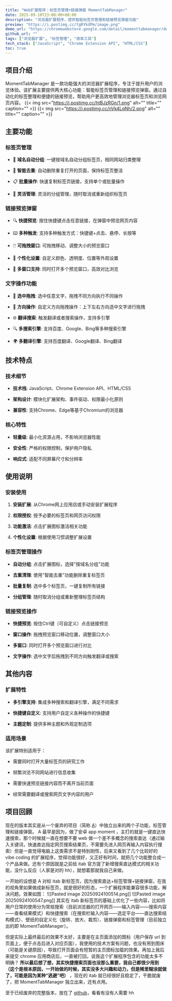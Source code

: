 ```yaml
---
title: "Web扩展程序：标签页管理+链接弹窗 MomentTabManager"
date: 2025-09-10T23:00:00+08:00
description: "浏览器扩展程序，提供智能标签页管理和链接预览弹窗功能"
preview: "https://i.postimg.cc/tgRYkdPm/image.png"
demo_url: "https://chromewebstore.google.com/detail/momenttabmanager/dephgnikjafkoefnhkpodkadmimodbkk?hl=zh-CN"
github_url: ""
tags: ["浏览器扩展", "标签管理", "效率工具"]
tech_stack: ["JavaScript", "Chrome Extension API", "HTML/CSS"]
toc: true
---
```


## 项目介绍

  

MomentTabManager 是一款功能强大的浏览器扩展程序，专注于提升用户的浏览体验。该扩展主要提供两大核心功能：智能标签页管理和链接预览弹窗。通过自动化的标签整理和便捷的链接预览，帮助用户更高效地管理浏览器标签页和浏览网页内容。
{{< img src="https://i.postimg.cc/htBJzRGn/1.png" alt="" title="" caption="" >}}
{{< img src="https://i.postimg.cc/nVk4LqNh/2.png" alt="" title="" caption="" >}}
  

## 主要功能

  

### 标签页管理

  

- 📂 **域名自动分组**: 一键按域名自动分组标签页，相同网站归类整理

  

- 🔄 **智能去重**: 自动删除重复打开的页面，保持标签页整洁

  

- 📋 **批量操作**: 快速复制标签页链接，支持单个或批量操作

  

- 🎯 **灵活管理**: 灵活的分组管理，随时取消或重新组织标签页

  

### 链接预览弹窗

  

- 🔍 **快捷预览**: 按住快捷键点击任意链接，在弹窗中预览网页内容

  

- ⌨️ **多种触发**: 支持多种触发方式：快捷键+点击、悬停、长按等

  

- 🖱️ **可拖拽窗口**: 可拖拽移动、调整大小的预览窗口

  

- 🎨 **个性化设置**: 自定义颜色、透明度、位置等外观设置

  

- 📱 **多窗口支持**: 同时打开多个预览窗口，高效对比浏览

  

### 文字操作功能

  

- 📝 **选中拖拽**: 选中任意文字，拖拽不同方向执行不同操作

  

- 🔄 **方向操作**: 自定义方向拖拽操作：上下左右方向选中文字进行拖拽

  

- 🌐 **翻译搜索**: 触发翻译或者搜索操作，支持多引擎

  

- 🔍 **多搜索引擎**: 支持百度、Google、Bing等多种搜索引擎

  

- 🌍 **多翻译引擎**: 支持百度翻译、Google翻译、Bing翻译

  

## 技术特点

  

### 技术细节

  

- **技术栈**: JavaScript、Chrome Extension API、HTML/CSS

  

- **架构设计**: 模块化扩展架构、事件驱动、权限最小化原则

  

- **兼容性**: 支持Chrome、Edge等基于Chromium的浏览器

  

### 核心特性

  

- **轻量级**: 最小化资源占用，不影响浏览器性能

  

- **安全性**: 严格的权限控制，保护用户隐私

  

- **响应式**: 适配不同屏幕尺寸和分辨率

  

## 使用说明

  

### 安装使用

  

1. **安装扩展**: 从Chrome网上应用店或手动安装扩展程序

  

2. **权限授权**: 授予必要的标签页和网页访问权限

  

3. **功能激活**: 点击扩展图标激活相关功能

  

4. **个性化设置**: 根据使用习惯调整扩展设置

  

### 标签页管理操作

  

- **自动分组**: 点击扩展图标，选择"按域名分组"功能

  

- **去重清理**: 使用"智能去重"功能删除重复标签页

  

- **批量复制**: 选中多个标签页，一键复制所有链接

  

- **分组管理**: 随时取消分组或重新整理标签页结构

  

### 链接预览操作

  

- **快捷预览**: 按住Ctrl键（可自定义）点击链接预览

  

- **窗口操作**: 拖拽预览窗口移动位置，调整窗口大小

  

- **多窗口**: 同时打开多个预览窗口进行对比

  

- **文字操作**: 选中文字后拖拽到不同方向触发翻译或搜索

  

## 其他内容

  

### 扩展特性

  

- **多引擎支持**: 集成多种搜索和翻译引擎，满足不同需求

  

- **快捷键自定义**: 支持用户自定义各种操作的快捷键

  

- **主题定制**: 提供多种主题和外观定制选项

  

### 适用场景

  

该扩展特别适用于：

  

- 需要同时打开大量标签页的研究工作

- 频繁浏览不同网站进行信息收集

- 需要快速预览链接内容而不离开当前页面

- 经常需要翻译或搜索网页文字内容的用户

  

## 项目回顾

现在的版本其实是从一个废弃的项目（简称 [A](https://github.com/pawaovo/moment-search)）中独立出来的两个子功能，标签管理和链接弹窗。
A 最早是因为，做了安卓 app  moment ，主打的就是一键直达快速搜索，那个时候就一直在想要不要 web 做一个差不多概念的搜索直达（通过输入关键词，快速直达指定网页搜索结果页，不需要先进入网页再输入内容执行搜索）但是一直觉得电脑上这类需求不是特别刚性，后来又看到了几个比较好的 vibe coding 的扩展程序，觉得功能很好，又正好有时间，就把几个功能整合成一个产品来做。还有个原因就是之前给 itab 官方提了新增搜索直达模式的相关功能，没什么反应（人家是对的 hh），就想着那就我自己来做。

一开始的设想是 A 对标 itab 新标签页，因为搜索直达+标签管理+链接弹窗，在我的视角里如果做成新标签页，就是很好的形态，一个扩展程序能兼容很多功能，解决问题。效果如图：
![[Pasted image 20250924100514.png]]
![[Pasted image 20250924100547.png]]
其实在 itab 新标签页的基础上优化了一些内容，比如将用户日常的使用分为常规搜索（目前浏览器的打开网页——输入内容——搜索内容——查看结果模式）和快捷搜索（在搜索栏输入内容——选定平台——直达搜索结构模式）、壁纸的自定义化（旋转、放大、裁剪）、链接弹窗和标签管理（目前独立出的即 MomentTabManager）。

但是实际上最终最后的效果不太好，主要是在主页面添加的图标（用户保存 url 到页面上，便于点击后进入对应页面），我使用的技术方案有问题，也没有用到图床（可能是关键原因），导致打开页面会有短暂的主页图标加载的效果。再加上我后来提交 chrome 应用商店后，一直被打回，说我这个扩展程序包含的功能太多不明确？ **所以最后想了想，其实快捷搜索页面也没那么重要，我自己都很少用到（这个是根本原因，一开始做的时候，其实没多大兴趣和动力，但是稀里糊涂就做了，可能是因为某种“逃避”吧）** ，现在的 itab 就已经很好且稳定了，干脆就废了，把 MomentTabManager 独立出来，还有点用。

至于已经废弃的完整版本，放在了 [github](https://github.com/pawaovo/moment-search)，看看有没有人需要 hh